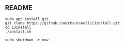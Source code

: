 ## README

```
sudo apt install git
git clone https://github.com/cboursnell/i3install.git
cd i3install
./install.sh
```

```
sudo shutdown -r now
```